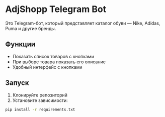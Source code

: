 # AdjShopp Telegram Bot

Это Telegram-бот, который представляет каталог обуви — Nike, Adidas, Puma и другие бренды.

## Функции

- Показать список товаров с кнопками  
- При выборе товара показать его описание  
- Удобный интерфейс с кнопками

## Запуск

1. Клонируйте репозиторий  
2. Установите зависимости:  
```bash
pip install -r requirements.txt
